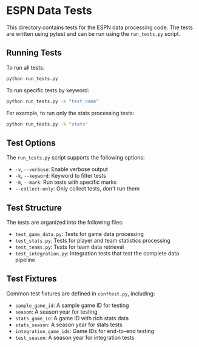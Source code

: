 # ESPN Data Tests

This directory contains tests for the ESPN data processing code. The tests are written using pytest and can be run using the `run_tests.py` script.

## Running Tests

To run all tests:

```bash
python run_tests.py
```

To run specific tests by keyword:

```bash
python run_tests.py -k "test_name"
```

For example, to run only the stats processing tests:

```bash
python run_tests.py -k "stats"
```

## Test Options

The `run_tests.py` script supports the following options:

- `-v`, `--verbose`: Enable verbose output
- `-k`, `--keyword`: Keyword to filter tests
- `-m`, `--mark`: Run tests with specific marks
- `--collect-only`: Only collect tests, don't run them

## Test Structure

The tests are organized into the following files:

- `test_game_data.py`: Tests for game data processing
- `test_stats.py`: Tests for player and team statistics processing
- `test_teams.py`: Tests for team data retrieval
- `test_integration.py`: Integration tests that test the complete data pipeline

## Test Fixtures

Common test fixtures are defined in `conftest.py`, including:

- `sample_game_id`: A sample game ID for testing
- `season`: A season year for testing
- `stats_game_id`: A game ID with rich stats data
- `stats_season`: A season year for stats tests
- `integration_game_ids`: Game IDs for end-to-end testing
- `test_season`: A season year for integration tests
